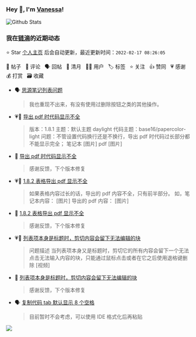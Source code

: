 ### Hey 👋, I'm [Vanessa](http://vanessa.b3log.org/)!

![Github Stats](https://github-readme-stats.vercel.app/api?username=Vanessa219&show_icons=true)

<!--events start -->

### 我在[链滴](https://ld246.com)的近期动态

⭐️ Star [个人主页](https://github.com/Vanessa219/Vanessa219) 后会自动更新，最近更新时间：`2022-02-17 08:26:05`

📝 帖子 &nbsp; 💬 评论 &nbsp; 🗣 回帖 &nbsp; 🌙 清月 &nbsp; 👨‍💻 用户 &nbsp; 🏷️ 标签 &nbsp; ⭐️ 关注 &nbsp; 👍 赞同 &nbsp; 💗 感谢 &nbsp; 💰 打赏 &nbsp; 🗃 收藏

* 🗣 [思源笔记列表问题](https://ld246.com/article/1644829285485/comment/1644892084611#comments)

  > 我也重现不出来，有没有使用过删除按钮之类的其他操作。
* 💗📝 [导出 pdf 时代码显示不全](https://ld246.com/article/1644895604373)

  > 版本：1.8.1 主题：默认主题 daylight 代码主题：base16/papercolor-light 问题：不管设置代码换行还是不换行，导出 pdf 时代码过长部分都不能显示完全； 笔记本 [图片] pdf [图片]
* 💬 [导出 pdf 时代码显示不全](https://ld246.com/article/1644895604373/comment/1644943040981#comments)

  > 感谢反馈，下个版本修复
* 💗📝 [1.8.2 表格导出 pdf 显示不全](https://ld246.com/article/1644767564501)

  > 如果表格内容过长的话，导出的 pdf 内容不全，只有前半部分。 如，笔记本内容： [图片] 导出的 pdf 内容： [图片]
* 💬 [1.8.2 表格导出 pdf 显示不全](https://ld246.com/article/1644767564501/comment/1644940156132#comments)

  > 感谢反馈，下个版本修复
* 💗📝 [列表项本身是标题时，剪切内容会留下无法编辑的块](https://ld246.com/article/1644754858159)

  > 问题描述 当列表项本身又是标题时，剪切它的所有内容会留下一个无法点击无法输入内容的块，只能通过鼠标点击或者在它之后使用退格键删除 [视频]
* 💬 [列表项本身是标题时，剪切内容会留下无法编辑的块](https://ld246.com/article/1644754858159/comment/1644758363593#comments)

  > 感谢反馈，下个版本修复
* 🗣 [复制代码 tab 默认显示 8 个空格](https://ld246.com/article/1644638179775/comment/1644739075846#comments)

  > 目前暂时不会考虑，可以使用 IDE 格式化后再粘贴


<!--events end -->

<a title="Hits" target="_blank" href="https://github.com/Vanessa219/Vanessa219"><img src="https://hits.b3log.org/Vanessa219/Vanessa219.svg"></a>
